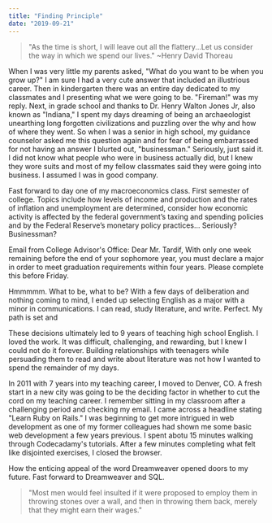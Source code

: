 ```yaml
---
title: "Finding Principle"
date: "2019-09-21"
---
```


>"As the time is short, I will leave out all the flattery...Let us consider the way in which we spend our lives." 
>~Henry David Thoreau

<p>When I was very little my parents asked, "What do you want to be when you grow up?"  I am sure I had a very cute answer that included an illustrious career. Then in kindergarten there was an entire day dedicated to my classmates and I presenting what we were going to be.  "Fireman!" was my reply.  Next, in grade school and thanks to Dr. Henry Walton Jones Jr, also known as "Indiana," I spent my days dreaming of being an archaeologist unearthing long forgotten civilizations and puzzling over the why and how of where they went.  So when I was a senior in high school, my guidance counselor asked me this question again and for fear of being embarrassed for not having an answer I blurted out, "businessman." Seriously, just said it. I did not know what people who were in business actually did, but I knew they wore suits and most of my fellow classmates said they were going into business. I assumed I was in good company.</p>

<p>Fast forward to day one of my macroeconomics class. First semester of college.  Topics include how levels of income and production and the rates of inflation and unemployment are determined, consider how economic activity is affected by the federal government’s taxing and spending policies and by the Federal Reserve’s monetary policy practices...  Seriously? Businessman? </p>

<p>Email from College Advisor's Office:
Dear Mr. Tardif,
With only one week remaining before the end of your sophomore year, you must declare a major in order to meet graduation requirements within four years. Please complete this before Friday.  

Hmmmmm. What to be, what to be?  With a few days of deliberation and nothing coming to mind, I ended up selecting English as a major with a minor in communications. I can read, study literature, and write. Perfect. My path is set and </p>



<p>These decisions ultimately led to 9 years of teaching high school English.  I loved the work. It was difficult, challenging, and rewarding, but I knew I could not do it forever. Building relationships with teenagers while persuading them to read and write about literature was not how I wanted to spend the remainder of my days. </p>

<p>In 2011 with 7 years into my teaching career, I moved to Denver, CO. A fresh start in a new city was going to be the deciding factor in whether to cut the cord on my teaching career. I remember sitting in my classroom after a challenging period and checking my email. I came across a headline stating "Learn Ruby on Rails." I was beginning to get more intrigued in web development as one of my former colleagues had shown me some basic web development a few years previous. I spent abotu 15 minutes walking through Codecadamy's tutorials. After a few minutes completing what felt like disjointed exercises, I closed the browser.</p>

<p>How the enticing appeal of the word Dreamweaver opened doors to my future.
Fast forward to Dreamweaver and SQL.</p>

>"Most men would feel insulted if it were proposed to employ them in throwing stones over a wall, and then in throwing them back, merely that they might earn their wages."